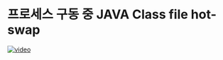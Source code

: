 [videoUrl]: http://127.0.0.1:8082/example-video-06.mp4
[thumbnailUrl]: http://127.0.0.1:8082/example-image-06.webp
[tags]: idea,java,dx
[author]: me@aluc.io
[duration]: 01:58
[prev]: ./05-intellij-lombok.md
[next]: ./07-intellij-hot-replacement-static-resource.md
[createTime]: Dev-31-2018-12:23:00-GMT+0900

# 프로세스 구동 중 JAVA Class file hot-swap

[![video][thumbnailUrl]][videoUrl]

